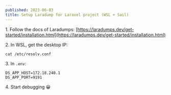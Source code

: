 ```yaml
---
published: 2023-06-03
title: Setup Laradump for Laravel project (WSL + Sail)
---
```

1\. Follow the docs of Laradumps: [https://laradumps.dev/get-started/installation.html](https://laradumps.dev/get-started/installation.html)

2\. In WSL, get the desktop IP:

    cat /etc/resolv.conf
    

3\. In `.env`:

    DS_APP_HOST=172.18.240.1
    DS_APP_PORT=9191
    

4\. Start debugging 😀